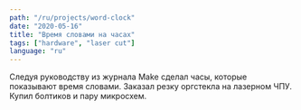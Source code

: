 ```yaml
---
path: "/ru/projects/word-clock"
date: "2020-05-16"
title: "Время словами на часах"
tags: ["hardware", "laser cut"]
language: "ru"
---
```


Следуя руководству из журнала Make сделал часы, которые показывают время словами. Заказал резку оргстекла на лазерном ЧПУ. Купил болтиков и пару микросхем.
